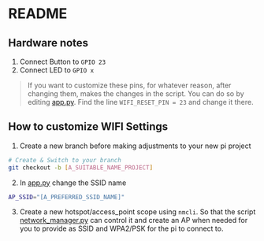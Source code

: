 # README

## Hardware notes

1. Connect Button to  `GPIO 23 `
2. Connect LED to  `GPIO x `

> If you want to customize these pins, for whatever reason, after changing them, makes the changes in the script. You can do so by editing [app.py](app.py). Find the line `WIFI_RESET_PIN = 23` and change it there. 

## How to customize WIFI Settings

1. Create a new branch before making adjustments to your new pi project

```bash
# Create & Switch to your branch
git checkout -b [A_SUITABLE_NAME_PROJECT]
```

2. In [app.py](app.py) change the SSID name

```bash
AP_SSID="[A_PREFERRED_SSID_NAME]"
```

3. Create a new hotspot/access_point scope using `nmcli`. So that the script [network_manager.py](wifi_config/network_manager.py) can control it and create an AP when needed for you to provide as SSID and WPA2/PSK for the pi to connect to.

```bash
```